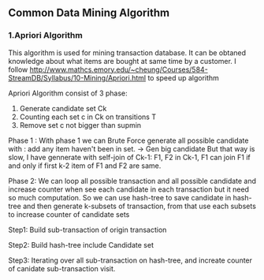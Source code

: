 ## Common Data Mining Algorithm 

### 1.Apriori Algorithm 

This algorithm is used for mining transaction database. It can be obtaned knowledge about what items are bought at same time by a customer.
I follow http://www.mathcs.emory.edu/~cheung/Courses/584-StreamDB/Syllabus/10-Mining/Apriori.html to speed up algorithm 

Apriori Algorithm consist of 3 phase: 
1. Generate candidate set Ck 
2. Counting each set c in Ck on transitions T 
3. Remove set c not bigger than supmin  

Phase 1 :
With phase 1 we can Brute Force generate all possible candidate with : add any item haven't been in set. -> Gen big candidate 
But that way is slow, I have gennerate with self-join of Ck-1: F1, F2 in Ck-1, F1 can join F1 if and only if first  k-2 item of F1 and F2 are same.

Phase 2: 
We can loop all possible transaction and all possible candidate and increase counter when see each candidate in each transaction but it need so much computation. 
So we can use hash-tree to save candidate in hash-tree and then generate k-subsets of transaction, from that use each subsets to increase counter of candidate sets

Step1: Build sub-transaction of origin transaction 

Step2: Build hash-tree include Candidate set 

Step3: Iterating over all sub-transaction on hash-tree, and increate counter of canidate sub-transaction visit.
